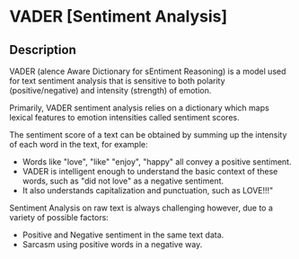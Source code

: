 # VADER [Sentiment Analysis]

## Description

VADER (alence Aware Dictionary for sEntiment Reasoning) is a model used for text sentiment analysis that is sensitive to both polarity (positive/negative) and intensity (strength) of emotion.

Primarily, VADER sentiment analysis relies on a dictionary which maps lexical features to emotion intensities called sentiment scores.

The sentiment score of a text can be obtained by summing up the intensity of each word in the text, for example:

- Words like "love", "like" "enjoy", "happy" all convey a positive sentiment.
- VADER is intelligent enough to understand the basic context of these words, such as "did not love" as a negative sentiment.
- It also understands capitalization and punctuation, such as LOVE!!!"

Sentiment Analysis on raw text is always challenging however, due to a variety of possible factors:

- Positive and Negative sentiment in the same text data.
- Sarcasm using positive words in a negative way.
